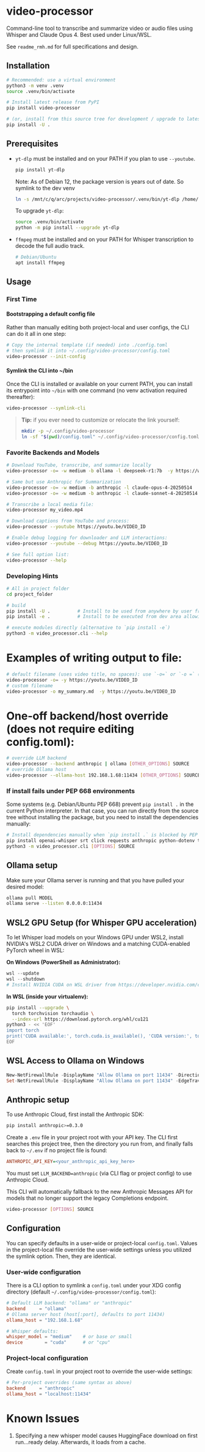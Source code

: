# video-processor

Command-line tool to transcribe and summarize video or audio files using Whisper and Claude Opus  4. Best used under Linux/WSL. 

See `readme_rmh.md` for full specifications and design.

## Installation

```bash
# Recommended: use a virtual environment
python3 -m venv .venv
source .venv/bin/activate

# Install latest release from PyPI
pip install video-processor

# (or, install from this source tree for development / upgrade to latest local changes)
pip install -U .
```

## Prerequisites

- `yt-dlp` must be installed and on your PATH if you plan to use `--youtube`.
  ```bash
  pip install yt-dlp
  ```

  Note: As of Debian 12, the package version is years out of date. So symlink to the dev venv
  ```bash
  ln -s /mnt/c/q/arc/projects/video-processor/.venv/bin/yt-dlp /home/user/bin/yt-dlp
  ```

  To upgrade `yt-dlp`: 
  ```bash 
  source .venv/bin/activate
  python -m pip install --upgrade yt-dlp
  ```


- `ffmpeg` must be installed and on your PATH for Whisper transcription to decode the full audio track.
  ```bash
  # Debian/Ubuntu
  apt install ffmpeg
  ```

## Usage

### First Time 

#### Bootstrapping a default config file

Rather than manually editing both project-local and user configs, the CLI can do it all in one step:

```bash
# Copy the internal template (if needed) into ./config.toml
# then symlink it into ~/.config/video-processor/config.toml
video-processor --init-config
``` 

#### Symlink the CLI into ~/bin

Once the CLI is installed or available on your current PATH, you can install its entrypoint into
`~/bin` with one command (no venv activation required thereafter):

```bash
video-processor --symlink-cli
```

> **Tip:** if you ever need to customize or relocate the link yourself:
>
> ```bash
> mkdir -p ~/.config/video-processor
> ln -sf "$(pwd)/config.toml" ~/.config/video-processor/config.toml
> ```

### Favorite Backends and Models 

```bash
# Download YouTube, transcribe, and summarize locally
video-processor -o= -w medium -b ollama -l deepseek-r1:7b  -y https://www.youtube.com/watch?v=BaETCQTnr8k

# Same but use Anthropic for Summarization 
video-processor -o= -w medium -b anthropic -l claude-opus-4-20250514     -y https://www.youtube.com/watch?v=BaETCQTnr8k
video-processor -o= -w medium -b anthropic -l claude-sonnet-4-20250514   -y https://www.youtube.com/watch?v=BaETCQTnr8k

# Transcribe a local media file:
video-processor my_video.mp4

# Download captions from YouTube and process:
video-processor --youtube https://youtu.be/VIDEO_ID

# Enable debug logging for downloader and LLM interactions:
video-processor --youtube --debug https://youtu.be/VIDEO_ID

# See full option list:
video-processor --help

```
### Developing Hints 
```bash
# All in project folder 
cd project_folder 

# build 
pip install -U .          # Install to be used from anywhere by user freezing production version vs edits 
pip install -e .          # Install to be executed from dev area allowing ongoing edits 

# execute modules directly (alternative to `pip install -e`)
python3 -m video_processor.cli --help
```

# Examples of writing output to file:
```bash
# default filename (uses video title, no spaces): use `-o=` or `-o =` (equals/magic token)
video-processor -o= -y https://youtu.be/VIDEO_ID
# custom filename
video-processor -o my_summary.md  -y https://youtu.be/VIDEO_ID
```
# One-off backend/host override (does not require editing config.toml):
```bash
# override LLM backend
video-processor --backend anthropic | ollama [OTHER_OPTIONS] SOURCE
# override Ollama host
video-processor --ollama-host 192.168.1.68:11434 [OTHER_OPTIONS] SOURCE

```

### If install fails under PEP   668 environments

Some systems (e.g. Debian/Ubuntu PEP   668) prevent `pip install .` in the current Python interpreter.
In that case, you can run directly from the source tree without installing the package,
but you need to install the dependencies manually:
```bash
# Install dependencies manually when `pip install .` is blocked by PEP   668
pip install openai-whisper srt click requests anthropic python-dotenv tomli yt-dlp
python3 -m video_processor.cli [OPTIONS] SOURCE
```

## Ollama setup

Make sure your Ollama server is running and that you have pulled your desired model:

```bash
ollama pull MODEL
ollama serve --listen 0.0.0.0:11434
```

## WSL2 GPU Setup (for Whisper GPU acceleration)

To let Whisper load models on your Windows GPU under WSL2, install NVIDIA's WSL2 CUDA driver on Windows and a matching CUDA-enabled PyTorch wheel in WSL:

**On Windows (PowerShell as Administrator):**
```powershell
wsl --update
wsl --shutdown
# Install NVIDIA CUDA on WSL driver from https://developer.nvidia.com/cuda/wsl
```

**In WSL (inside your virtualenv):**
```bash
pip install --upgrade \
  torch torchvision torchaudio \
  --index-url https://download.pytorch.org/whl/cu121
python3 - << 'EOF'
import torch
print('CUDA available:', torch.cuda.is_available(), 'CUDA version:', torch.version.cuda)
EOF
```
## WSL Access to Ollama on Windows 

```powershell 
New-NetFirewallRule -DisplayName "Allow Ollama on port 11434" -Direction Inbound -Action Allow -Protocol TCP -LocalPort 11434
Set-NetFirewallRule -DisplayName "Allow Ollama on port 11434" -EdgeTraversalPolicy Allow
```

## Anthropic setup

To use Anthropic Cloud, first install the Anthropic SDK:
```bash
pip install anthropic>=0.3.0
```
Create a `.env` file in your project root with your API key. The CLI
first searches this project tree, then the directory you run from, and
finally falls back to `~/.env` if no project file is found:
```ini
ANTHROPIC_API_KEY=<your_anthropic_api_key_here>
```
You must set `LLM_BACKEND=anthropic` (via CLI flag or project config) to use Anthropic Cloud.

This CLI will automatically fallback to the new Anthropic Messages API for models that no longer support the legacy Completions endpoint.
```bash
video-processor [OPTIONS] SOURCE
```

## Configuration

You can specify defaults in a user-wide or project-local `config.toml`. Values in the project-local file override the user-wide settings unless you utilized the symlink option. Then, they are identical. 

### User-wide configuration

There is a CLI option to symlink a `config.toml` under your XDG config directory (default `~/.config/video-processor/config.toml`):

```toml
# Default LLM backend: "ollama" or "anthropic"
backend     = "ollama"
# Ollama server host (host[:port], defaults to port 11434)
ollama_host = "192.168.1.68"

# Whisper defaults:
whisper_model = "medium"    # or base or small 
device        = "cuda"      # or "cpu"
```

### Project-local configuration

Create `config.toml` in your project root to override the user-wide settings:

```toml
# Per-project overrides (same syntax as above)
backend     = "anthropic"
ollama_host = "localhost:11434"
```

# Known Issues
1. Specifying a new whisper model causes HuggingFace download on first run...ready delay. Afterwards, it loads from a cache.  